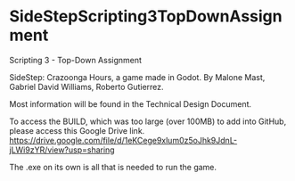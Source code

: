 # SideStepScripting3TopDownAssignment
Scripting 3 - Top-Down Assignment

SideStep: Crazoonga Hours, a game made in Godot.
By Malone Mast, Gabriel David Williams, Roberto Gutierrez.

Most information will be found in the Technical Design Document.

To access the BUILD, which was too large (over 100MB) to add into GitHub, please access this Google Drive link.
https://drive.google.com/file/d/1eKCege9xlum0z5oJhk9JdnL-jLWi9zYR/view?usp=sharing

The .exe on its own is all that is needed to run the game.
